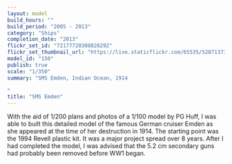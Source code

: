 ```yaml
---
layout: model
build_hours: ""
build_period: "2005 - 2013"
category: "Ships"
completion_date: "2013"
flickr_set_id: "72177720308026292"
flickr_set_thumbnail_url: "https://live.staticflickr.com/65535/52871373261_e30436dba5_m.jpg"
model_id: "150"
publish: true
scale: "1/350"
summary: "SMS Emden, Indian Ocean, 1914

"
title: "SMS Emden"
---
```


With the aid of 1/200 plans and photos of a 1/100 model by PG Huff, I was able to built this detailed model of the famous German cruiser Emden as she appeared at the time of her destruction in 1914. The starting point was the 1994 Revell plastic kit. It was a major project spread over 8 years. After I had completed the model, I was advised that the 5.2 cm secondary guns had probably been removed before WW1 began.
